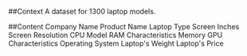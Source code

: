 ##Context
A dataset for 1300 laptop models.

##Content
Company Name 
Product Name 
Laptop Type 
Screen Inches 
Screen Resolution 
CPU Model 
RAM Characteristics 
Memory 
GPU Characteristics 
Operating System 
Laptop's Weight 
Laptop's Price
